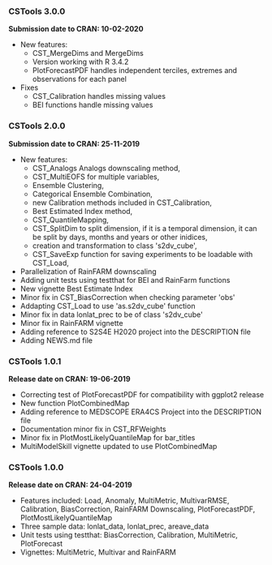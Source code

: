 ### CSTools 3.0.0
**Submission date to CRAN: 10-02-2020**

- New features:
    + CST_MergeDims and MergeDims
    + Version working with R 3.4.2
    + PlotForecastPDF handles independent terciles, extremes and observations for each panel
- Fixes
    + CST_Calibration handles missing values
    + BEI functions handle missing values
    
### CSTools 2.0.0 
**Submission date to CRAN: 25-11-2019**

- New features: 
    + CST_Analogs Analogs downscaling method, 
    + CST_MultiEOFS for multiple variables, 
    + Ensemble Clustering, 
    + Categorical Ensemble Combination,
    + new Calibration methods included in CST_Calibration, 
    + Best Estimated Index method, 
    + CST_QuantileMapping,
    + CST_SplitDim to split dimension, if it is a temporal dimension, it can be split by days, months and years or other inidices,
    + creation and transformation to class 's2dv_cube', 
    + CST_SaveExp function for saving experiments to be loadable with CST_Load, 
- Parallelization of RainFARM downscaling
- Adding unit tests using testthat for BEI and RainFarm functions
- New vignette Best Estimate Index
- Minor fix in CST_BiasCorrection when checking parameter 'obs'
- Addapting CST_Load to use 'as.s2dv_cube' function
- Minor fix in data lonlat_prec to be of class 's2dv_cube'
- Minor fix in RainFARM vignette
- Adding reference to S2S4E H2020 project into the DESCRIPTION file
- Adding NEWS.md file

### CSTools 1.0.1 
**Release date on CRAN: 19-06-2019**

- Correcting test of PlotForecastPDF for compatibility with ggplot2 release
- New function PlotCombinedMap 
- Adding reference to MEDSCOPE ERA4CS Project into the DESCRIPTION file
- Documentation minor fix in CST_RFWeights
- Minor fix in PlotMostLikelyQuantileMap for bar_titles
- MultiModelSkill vignette updated to use PlotCombinedMap



### CSTools 1.0.0 
**Release date on CRAN: 24-04-2019**

- Features included: Load, Anomaly, MultiMetric, MultivarRMSE, Calibration, BiasCorrection, RainFARM Downscaling, PlotForecastPDF, PlotMostLikelyQuantileMap
- Three sample data: lonlat_data, lonlat_prec, areave_data
- Unit tests using testthat: BiasCorrection, Calibration, MultiMetric, PlotForecast
- Vignettes: MultiMetric, Multivar and RainFARM
